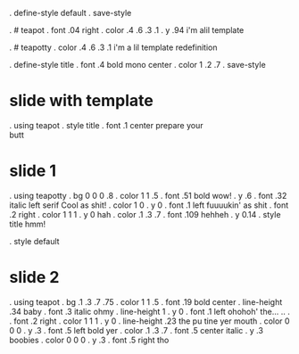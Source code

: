 . define-style default
. save-style

. # teapot
. font .04 right
. color .4 .6 .3 .1
. y .94
i'm alil template

. # teapotty
. color .4 .6 .3 .1
i'm a lil template redefinition

. define-style title
. font .4 bold mono center
. color 1 .2 .7
. save-style

# slide with template
. using teapot
. style title
. font .1 center
prepare
your  
butt 

# slide 1
. using teapotty
. bg 0 0 0 .8
. color 1 1 .5
. font .51 bold
wow!
. y .6
. font .32 italic left serif
Cool as shit!
. color 1 0
. y 0
. font .1 left
fuuuukin'
as shit
. font .2 right
. color 1 1 1
. y 0
hah
. color .1 .3 .7
. font .109
hehheh
. y 0.14
. style title
hmm!

. style default
# slide 2
. using teapot
. bg .1 .3 .7 .75
. color 1 1 .5
. font .19 bold center
. line-height .34
baby
. font .3 italic
ohmy
. line-height 1
. y 0
. font .1 left
ohohoh'
the... .. .
. font .2 right
. color 1 1 1
. y 0
. line-height .23
the
pu
tine
yer 
mouth
. color 0 0 0
. y .3
. font .5 left bold
yer
. color .1 .3 .7
. font .5 center italic
. y .3
boobies
. color 0 0 0
. y .3
. font .5 right
tho